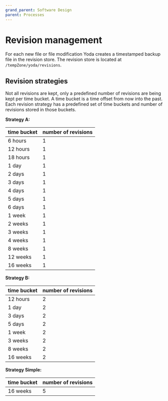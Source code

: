 ```yaml
---
grand_parent: Software Design
parent: Processes
---
```

# Revision management

For each new file or file modification Yoda creates a timestamped backup file in the revision store. The revision store is located at `/tempZone/yoda/revisions`.

## Revision strategies
Not all revisions are kept, only a predefined number of revisions are being kept per time bucket.
A time bucket is a time offset from now into the past.
Each revision strategy has a predefined set of time buckets and number of revisions stored in those buckets.

**Strategy A:**

time bucket | number of revisions
------------|---------------------
6 hours     | 1
12 hours    | 1
18 hours    | 1
1 day       | 1
2 days      | 1
3 days      | 1
4 days      | 1
5 days      | 1
6 days      | 1
1 week      | 1
2 weeks     | 1
3 weeks     | 1
4 weeks     | 1
8 weeks     | 1
12 weeks    | 1
16 weeks    | 1

**Strategy B:**

time bucket | number of revisions
------------|---------------------
12 hours    | 2
1 day       | 2
3 days      | 2
5 days      | 2
1 week      | 2
3 weeks     | 2
8 weeks     | 2
16 weeks    | 2


**Strategy Simple:**

time bucket | number of revisions
------------|---------------------
16 weeks    | 5
